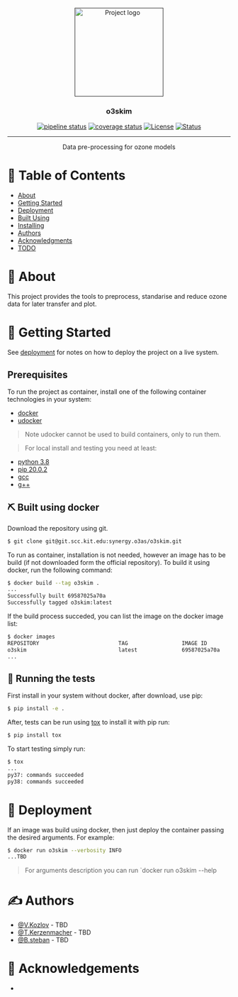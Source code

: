 <p align="center">
  <a href="" rel="noopener">
 <img width=200px height=200px src="https://i.imgur.com/6wj0hh6.jpg" alt="Project logo"></a>
</p>

<h3 align="center">o3skim</h3>

<div align="center">

  [![pipeline status](https://git.scc.kit.edu/synergy.o3as/o3skim/badges/master/pipeline.svg)](https://git.scc.kit.edu/synergy.o3as/o3skim/-/commits/master)
  [![coverage status](https://git.scc.kit.edu/synergy.o3as/o3skim/badges/master/coverage.svg)](https://git.scc.kit.edu/synergy.o3as/o3skim/-/commits/master)
  [![License](https://img.shields.io/badge/license-GPL-blue.svg)](https://git.scc.kit.edu/synergy.o3as/o3skim/-/commits/master)
  [![Status](https://img.shields.io/badge/status-building-blue.svg)](https://git.scc.kit.edu/synergy.o3as/o3skim/-/commits/master) 

</div>

---

<p align="center"> Data pre-processing for ozone models 
    <br> 
</p>

# 📝 Table of Contents
- [About](#about)
- [Getting Started](#getting_started)
- [Deployment](#deployment)
- [Built Using](#built_using)
- [Installing](#Installing)
- [Authors](#authors)
- [Acknowledgments](#acknowledgement)
- [TODO](https://git.scc.kit.edu/synergy.o3as/o3skim/-/issues)

# 🧐 About <a name = "about"></a>
This project provides the tools to preprocess, standarise and reduce ozone data for later transfer and plot. 


# 🏁 Getting Started <a name = "getting_started"></a>
See [deployment](#deployment) for notes on how to deploy the project on a live system.

## Prerequisites
To run the project as container, install one of the following container technologies in your system:
- [docker](https://docs.docker.com/engine/install/)
- [udocker](https://indigo-dc.gitbook.io/udocker/installation_manual)

> Note udocker cannot be used to build containers, only to run them. 

> For local install and testing you need at least:
- [python 3.8](https://www.python.org/downloads/release/python-385/)
- [pip 20.0.2](https://pypi.org/)
- [gcc](https://gcc.gnu.org/)
- [g++]()

## ⛏️ Built using docker <a name = "built_using"></a>
Download the repository using git.
```sh
$ git clone git@git.scc.kit.edu:synergy.o3as/o3skim.git
```
To run as container, installation is not needed, however an image has to be build (if not downloaded form the official repository).
To build it using docker, run the following command:
```sh
$ docker build --tag o3skim .
...
Successfully built 69587025a70a
Successfully tagged o3skim:latest
```
If the build process succeded, you can list the image on the docker image list:
```sh
$ docker images
REPOSITORY                         TAG                 IMAGE ID            CREATED              SIZE
o3skim                             latest              69587025a70a        xx seconds ago      557MB
...
```

## 🔧 Running the tests <a name = "tests"></a>
First install in your system without docker, after download, use pip:
```sh
$ pip install -e .
```

After, tests can be run using 
[tox](https://tox.readthedocs.io/en/latest/)
to install it with pip run:
```sh
$ pip install tox
```

To start testing simply run:
```sh
$ tox
...
py37: commands succeeded
py38: commands succeeded
```

# 🚀 Deployment <a name = "deployment"></a>
If an image was build using docker, then just deploy the container passing the desired arguments.
For example:
```sh
$ docker run o3skim --verbosity INFO
...TBD
```
> For arguments description you can run `docker run o3skim --help


# ✍️ Authors <a name = "authors"></a>
- [@V.Kozlov](https://git.scc.kit.edu/eo9869) - TBD
- [@T.Kerzenmacher](https://git.scc.kit.edu/px5501) - TBD
- [@B.steban](https://git.scc.kit.edu/zr5094) - TBD

# 🎉 Acknowledgements <a name = "acknowledgement"></a>
- 

